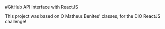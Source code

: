 #GitHub API interface with ReactJS

This project was based on O Matheus Benites' classes, for the DIO ReactJS challenge!
